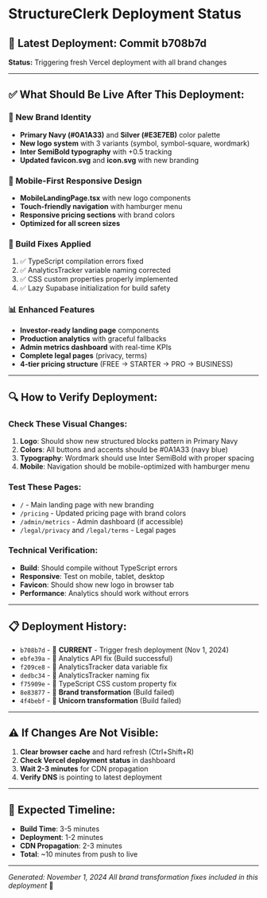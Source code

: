 # StructureClerk Deployment Status

## 🚀 **Latest Deployment: Commit b708b7d**
**Status:** Triggering fresh Vercel deployment with all brand changes

---

## ✅ **What Should Be Live After This Deployment:**

### **🎨 New Brand Identity**
- **Primary Navy (#0A1A33)** and **Silver (#E3E7EB)** color palette
- **New logo system** with 3 variants (symbol, symbol-square, wordmark)
- **Inter SemiBold typography** with +0.5 tracking
- **Updated favicon.svg** and **icon.svg** with new branding

### **📱 Mobile-First Responsive Design**
- **MobileLandingPage.tsx** with new logo components
- **Touch-friendly navigation** with hamburger menu
- **Responsive pricing sections** with brand colors
- **Optimized for all screen sizes**

### **🔧 Build Fixes Applied**
1. ✅ TypeScript compilation errors fixed
2. ✅ AnalyticsTracker variable naming corrected
3. ✅ CSS custom properties properly implemented
4. ✅ Lazy Supabase initialization for build safety

### **📊 Enhanced Features**
- **Investor-ready landing page** components
- **Production analytics** with graceful fallbacks
- **Admin metrics dashboard** with real-time KPIs
- **Complete legal pages** (privacy, terms)
- **4-tier pricing structure** (FREE → STARTER → PRO → BUSINESS)

---

## 🔍 **How to Verify Deployment:**

### **Check These Visual Changes:**
1. **Logo**: Should show new structured blocks pattern in Primary Navy
2. **Colors**: All buttons and accents should be #0A1A33 (navy blue)
3. **Typography**: Wordmark should use Inter SemiBold with proper spacing
4. **Mobile**: Navigation should be mobile-optimized with hamburger menu

### **Test These Pages:**
- `/` - Main landing page with new branding
- `/pricing` - Updated pricing page with brand colors
- `/admin/metrics` - Admin dashboard (if accessible)
- `/legal/privacy` and `/legal/terms` - Legal pages

### **Technical Verification:**
- **Build**: Should compile without TypeScript errors
- **Responsive**: Test on mobile, tablet, desktop
- **Favicon**: Should show new logo in browser tab
- **Performance**: Analytics should work without errors

---

## 📋 **Deployment History:**
- `b708b7d` - 🚀 **CURRENT** - Trigger fresh deployment (Nov 1, 2024)
- `ebfe39a` - 🔧 Analytics API fix (Build successful)
- `f209ce8` - 🐛 AnalyticsTracker data variable fix
- `dedbc34` - 🐛 AnalyticsTracker naming fix
- `f75909e` - 🐛 TypeScript CSS custom property fix
- `8e83877` - 🎨 **Brand transformation** (Build failed)
- `4f4bebf` - 🚀 **Unicorn transformation** (Build failed)

---

## ⚠️ **If Changes Are Not Visible:**
1. **Clear browser cache** and hard refresh (Ctrl+Shift+R)
2. **Check Vercel deployment status** in dashboard
3. **Wait 2-3 minutes** for CDN propagation
4. **Verify DNS** is pointing to latest deployment

---

## 🎯 **Expected Timeline:**
- **Build Time**: 3-5 minutes
- **Deployment**: 1-2 minutes
- **CDN Propagation**: 2-3 minutes
- **Total**: ~10 minutes from push to live

---

*Generated: November 1, 2024*
*All brand transformation fixes included in this deployment* 🍁
